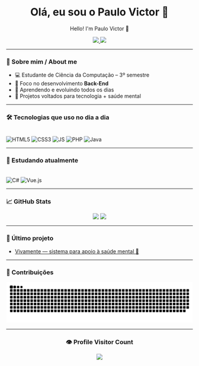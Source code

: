 <h1 align="center">Olá, eu sou o Paulo Victor 👋</h1>
<p align="center">Hello! I'm Paulo Victor 👋</p>

<p align="center">
  <a href="https://vivamenteofi.rf.gd">
    <img src="https://img.shields.io/badge/dev.to-0A0A0A?style=for-the-badge&logo=devdotto&logoColor=white" />
  </a>
  <a href="https://www.instagram.com/gamejp202/">
    <img src="https://img.shields.io/badge/Instagram-E4405F?style=for-the-badge&logo=instagram&logoColor=white" />
  </a>
</p>

---

### 🚀 Sobre mim / About me
- 💻 Estudante de Ciência da Computação – 3º semestre  
- 🎯 Foco no desenvolvimento **Back-End**  
- 🌱 Aprendendo e evoluindo todos os dias  
- 🧠 Projetos voltados para tecnologia + saúde mental

---

### 🛠️ Tecnologias que uso no dia a dia
<div style="display: inline_block"><br>
  <img align="center" alt="HTML5" src="https://img.shields.io/badge/HTML-239120?style=for-the-badge&logo=html5&logoColor=white" />
  <img align="center" alt="CSS3" src="https://img.shields.io/badge/CSS-239120?style=for-the-badge&logo=css3&logoColor=white" />
  <img align="center" alt="JS" src="https://img.shields.io/badge/JavaScript-F7DF1E?style=for-the-badge&logo=javascript&logoColor=black" />
  <img align="center" alt="PHP" src="https://img.shields.io/badge/PHP-777BB4?style=for-the-badge&logo=php&logoColor=white" />
  <img align="center" alt="Java" src="https://img.shields.io/badge/Java-ED8B00?style=for-the-badge&logo=openjdk&logoColor=white" />
</div>

---

### 📌 Estudando atualmente
<div style="display: inline_block"><br>
  <img align="center" alt="C#" src="https://img.shields.io/badge/C%23-512BD4?style=for-the-badge&logo=csharp&logoColor=white" />
  <img align="center" alt="Vue.js" src="https://img.shields.io/badge/Vue.js-42b883?style=for-the-badge&logo=vue.js&logoColor=white" />
</div>

---

### 📈 GitHub Stats
<p align="center">
  <img height="180em" src="https://github-readme-stats.vercel.app/api?username=Paulo854&show_icons=true&theme=radical&count_private=true" />
  <img height="180em" src="https://github-readme-stats.vercel.app/api/top-langs/?username=Paulo854&layout=compact&theme=radical" />
</p>

---

### 🧠 Último projeto
- [Vivamente — sistema para apoio à saúde mental 💜](https://vivamenteofi.rf.gd)

---

### 🐍 Contribuições
![Snake animation](https://github.com/Paulo854/animation-repositorie/blob/main/github-contribution-grid-snake.svg)

---

<div align="center">
  <h3><b>👁️ Profile Visitor Count</b></h3>
  <img src="https://profile-counter.glitch.me/Paulo854/count.svg" />
</div>

